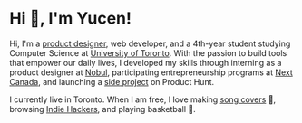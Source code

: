 # Hi 👋, I'm Yucen!

Hi, I'm a [product designer](https://yucenzhang.com/)[,](https://www.notion.so/Hey-I-m-Yucen-12a75bb9f1174c32bb4fb90b5fd13f4d) web developer, and a 4th-year student studying Computer Science at [University of Toronto](https://www.utoronto.ca/).  With the passion to build tools that empower our daily lives, I developed my skills through interning as a product designer at [Nobul](https://nobul.com/), participating entrepreneurship programs at [Next Canada](https://www.nextcanada.com/programs-overview/), and launching a [side project](https://www.producthunt.com/posts/indify-2) on Product Hunt. 

I currently live in Toronto. When I am free, I love making [song covers](https://www.notion.so/Music-fa8f5e1f65584ae28a85c6a905a3b842) 🎤,  browsing [Indie Hackers](https://www.indiehackers.com/), and playing basketball 🏀.

